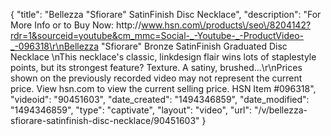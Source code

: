 {
    "title": "Bellezza \"Sfiorare\" SatinFinish Disc Necklace",
    "description": "For More Info or to Buy Now: http:\/\/www.hsn.com\/products\/seo\/8204142?rdr=1&sourceid=youtube&cm_mmc=Social-_-Youtube-_-ProductVideo-_-096318\r\nBellezza \"Sfiorare\" Bronze SatinFinish Graduated Disc Necklace \nThis necklace's classic, linkdesign flair wins lots of staplestyle points, but its strongest feature? Texture. A satiny, brushed...\r\nPrices shown on the previously recorded video may not represent the current price.  View hsn.com to view the current selling price. HSN Item #096318",
    "videoid": "90451603",
    "date_created": "1494346859",
    "date_modified": "1494346859",
    "type": "captivate",
    "layout": "video",
    "url": "\/v\/bellezza-sfiorare-satinfinish-disc-necklace\/90451603"
}